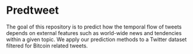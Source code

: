 # Predtweet
The goal of this repository is to predict how the temporal flow of tweets depends on external features such as world-wide news and tendencies within a given topic. We apply our prediction methods to a Twitter dataset filtered for Bitcoin related tweets.
